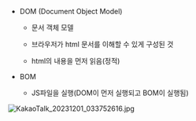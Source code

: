 - DOM (Document Object Model)
  
  - 문서 객체 모델
  
  - 브라우저가 html 문서를 이해할 수 있게 구성된 것
  
  - html의 내용을 먼저 읽음(정적)

- BOM
  
  - JS파일을 실행(DOM이 먼저 실행되고 BOM이 실행됨)

![KakaoTalk_20231201_033752616.jpg](C:\Users\sonho\Downloads\일지\11-09%20사진\KakaoTalk_20231201_033752616.jpg)


